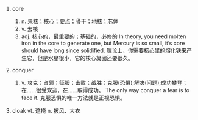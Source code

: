 1. core

   1. n. 果核；核心；要点；骨干；地核；芯体
   2. v. 去核
   3. adj. 核心的，最重要的；基础的，必修的
      In theory, you need molten iron in the core to generate one, but Mercury is so small, it‘s core should have long since solidified. 理论上，你需要核心里的熔化铁来产生它，但是水星很小，它的核心凝固还要很久。

2. conquer

   1. v. 攻克；占领；征服；击败；战胜；克服(恐惧);解决(问题);成功攀登；在……很受欢迎，在……取得成功。
      The only way conquer a fear is to face it. 克服恐惧的唯一方法就是正视恐惧。

3. cloak
   vt. 遮掩
   n. 披风、大衣
